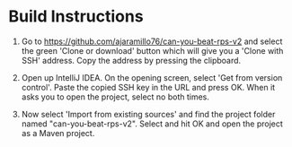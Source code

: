 # Build Instructions

1) Go to https://github.com/ajaramillo76/can-you-beat-rps-v2 and select the green 'Clone or download' button which will give you a 'Clone with SSH' address.  Copy the address by pressing the clipboard.

2) Open up IntelliJ IDEA.  On the opening screen, select 'Get from version control'.  Paste the copied SSH key in the URL and press OK.  When it asks you to open the project, select no both times.

3) Now select 'Import from existing sources' and find the project folder named "can-you-beat-rps-v2".  Select and hit OK and open the project as a Maven project. 